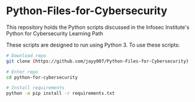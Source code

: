 # Python-Files-for-Cybersecurity

This repository holds the Python scripts discussed in the Infosec Institute's Python for Cybersecurity Learning Path

These scripts are designed to run using Python 3.  To use these scripts:
```bash
# Download repo
git clone (https://github.com/jayy007/Python-Files-for-Cybersecurity)

# Enter repo
cd python-for-cybersecurity

# Install requirements
python -m pip install -r requirements.txt
```
